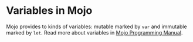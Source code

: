 # Variables in Mojo

Mojo provides to kinds of variables: mutable marked by `var` and immutable marked by `let`.
Read more about variables in [Mojo Programming Manual](https://docs.modular.com/mojo/programming-manual.html#let-and-var-declarations).